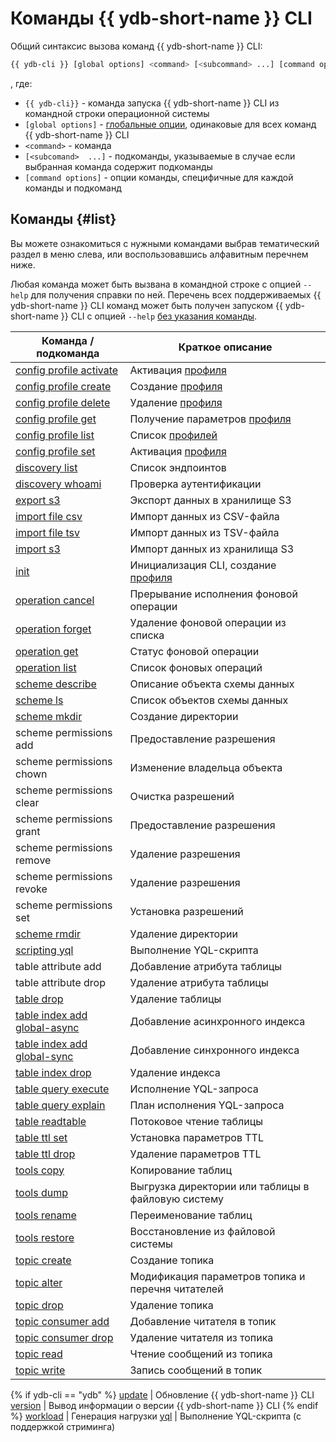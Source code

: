 # Команды {{ ydb-short-name }} CLI

Общий синтаксис вызова команд {{ ydb-short-name }} CLI:

``` bash
{{ ydb-cli }} [global options] <command> [<subcommand> ...] [command options]
```

, где:

- `{{ ydb-cli}}` - команда запуска {{ ydb-short-name }} CLI из командной строки операционной системы
- `[global options]` - [глобальные опции](../commands/global-options.md), одинаковые для всех команд {{ ydb-short-name }} CLI
- `<command>` - команда
- `[<subcomand>  ...]` - подкоманды, указываемые в случае если выбранная команда содержит подкоманды
- `[command options]` - опции команды, специфичные для каждой команды и подкоманд

## Команды {#list}

Вы можете ознакомиться с нужными командами выбрав тематический раздел в меню слева, или воспользовавшись алфавитным перечнем ниже.

Любая команда может быть вызвана в командной строке с опцией `--help` для получения справки по ней. Перечень всех поддерживаемых {{ ydb-short-name }} CLI команд может быть получен запуском {{ ydb-short-name }} CLI с опцией `--help` [без указания команды](../commands/service.md).

Команда / подкоманда | Краткое описание
--- | ---
[config profile activate](../profile/activate.md) | Активация [профиля](../profile/index.md)
[config profile create](../profile/create.md) | Создание [профиля](../profile/index.md)
[config profile delete](../profile/create.md) | Удаление [профиля](../profile/index.md)
[config profile get](../profile/list-and-get.md) | Получение параметров [профиля](../profile/index.md)
[config profile list](../profile/list-and-get.md) | Список [профилей](../profile/index.md)
[config profile set](../profile/activate.md) | Активация [профиля](../profile/index.md)
[discovery list](../commands/discovery-list.md) | Список эндпоинтов
[discovery whoami](../commands/discovery-whoami.md) | Проверка аутентификации
[export s3](../export_import/s3_export.md) | Экспорт данных в хранилище S3
[import file csv](../export_import/import-file.md) | Импорт данных из CSV-файла
[import file tsv](../export_import/import-file.md) | Импорт данных из TSV-файла
[import s3](../export_import/s3_import.md) | Импорт данных из хранилища S3
[init](../profile/create.md) | Инициализация CLI, создание [профиля](../profile/index.md)
[operation cancel](../operation-cancel.md) | Прерывание исполнения фоновой операции
[operation forget](../operation-forget.md) | Удаление фоновой операции из списка
[operation get](../operation-get.md) | Статус фоновой операции
[operation list](../operation-list.md) | Список фоновых операций
[scheme describe](../commands/scheme-describe.md) | Описание объекта схемы данных
[scheme ls](../commands/scheme-ls.md) | Список объектов схемы данных
[scheme mkdir](../commands/dir.md#mkdir) | Создание директории
scheme permissions add | Предоставление разрешения
scheme permissions chown | Изменение владельца объекта
scheme permissions clear | Очистка разрешений
scheme permissions grant | Предоставление разрешения
scheme permissions remove | Удаление разрешения
scheme permissions revoke | Удаление разрешения
scheme permissions set | Установка разрешений
[scheme rmdir](../commands/dir.md#rmdir) | Удаление директории
[scripting yql](../scripting-yql.md) | Выполнение YQL-скрипта
table attribute add | Добавление атрибута таблицы
table attribute drop | Удаление атрибута таблицы
[table drop](../table-drop.md) | Удаление таблицы
[table index add global-async](../commands/secondary_index.md#add) | Добавление асинхронного индекса 
[table index add global-sync](../commands/secondary_index.md#add) | Добавление синхронного индекса 
[table index drop](../commands/secondary_index.md#drop) | Удаление индекса
[table query execute](../table-query-execute.md) | Исполнение YQL-запроса
[table query explain](../commands/explain-plan.md) | План исполнения YQL-запроса
[table readtable](../commands/readtable.md) | Потоковое чтение таблицы
[table ttl set](../table-ttl-set.md) | Установка параметров TTL
[table ttl drop](../table-ttl-drop.md) | Удаление параметров TTL
[tools copy](../tools-copy.md) | Копирование таблиц
[tools dump](../export_import/tools_dump.md) | Выгрузка директории или таблицы в файловую систему
[tools rename](../commands/tools/rename.md) | Переименование таблиц
[tools restore](../export_import/tools_restore.md) | Восстановление из файловой системы
[topic create](../topic-create.md) | Создание топика
[topic alter](../topic-alter.md) | Модификация параметров топика и перечня читателей
[topic drop](../topic-drop.md) | Удаление топика
[topic consumer add](../topic-consumer-add.md) | Добавление читателя в топик
[topic consumer drop](../topic-consumer-drop.md) | Удаление читателя из топика
[topic read](../topic-read.md) | Чтение сообщений из топика
[topic write](../topic-write.md) | Запись сообщений в топик
{% if ydb-cli == "ydb" %}
[update](../commands/service.md) | Обновление {{ ydb-short-name }} CLI
[version](../commands/service.md) | Вывод информации о версии {{ ydb-short-name }} CLI
{% endif %}
[workload](../commands/workload/index.md) | Генерация нагрузки
[yql](../yql.md) | Выполнение YQL-скрипта (с поддержкой стриминга)
